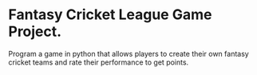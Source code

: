 # Fantasy Cricket League Game Project.
<a>Program a game in python that allows players to create their
own fantasy cricket teams and rate their performance to get
points.<a>
